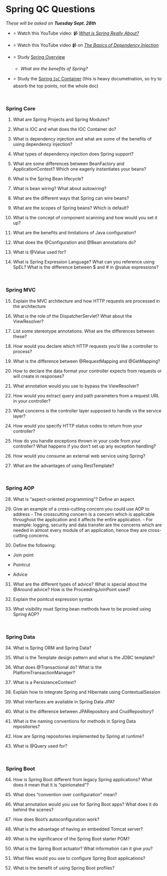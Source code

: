 # Spring QC Questions
*These will be asked on **Tuesday Sept. 28th***

- :star: Watch this YouTube video: 📹 [*What is Spring Really About?*](https://www.youtube.com/watch?v=gq4S-ovWVlM)

- :star: Watch this YouTube video 📹 on [*The Basics of Dependency Injection*](https://www.youtube.com/watch?v=GB8k2-Egfv0)

- :star: Study [Spring Overview](https://www.javatpoint.com/spring-tutorial)
  - *What are the benefits of Spring?* 

- :star: Study the [Spring `IoC` Container](https://docs.spring.io/spring-framework/docs/3.2.x/spring-framework-reference/html/beans.html) (this is heavy documetnation, so try to absorb the top points, not the whole doc)

<br>

### Spring Core

1.  What are Spring Projects and Spring Modules?
    
2.  What is IOC and what does the IOC Container do?
    
3.  What is dependency injection and what are some of the benefits of using dependency injection?
    
4.  What types of dependency injection does Spring support?
    
5.  What are some differences between BeanFactory and ApplicationContext? Which one eagerly instantiates your beans?
    
6.  What is the Spring Bean lifecycle?
    
7.  What is bean wiring? What about autowiring?
    
8.  What are the different ways that Spring can wire beans?
    
9.  What are the scopes of Spring beans? Which is default?
    
10.  What is the concept of component scanning and how would you set it up?
    
11.  What are the benefits and limitations of Java configuration?
    
12.  What does the @Configuration and @Bean annotations do?
    
13.  What is @Value used for?
    
14.  What is Spring Expression Language? What can you reference using SpEL? What is the difference between $ and # in @value expressions?
    
<br>

### Spring MVC

15.  Explain the MVC architecture and how HTTP requests are processed in the architecture
    
16.  What is the role of the DispatcherServlet? What about the ViewResolver?
    
17.  List some stereotype annotations. What are the differences between these?
    
18.  How would you declare which HTTP requests you’d like a controller to process?
    
19.  What is the difference between @RequestMapping and @GetMapping?
    
20.  How to declare the data format your controller expects from requests or will create in responses?
    
21.  What annotation would you use to bypass the ViewResolver?
    
22.  How would you extract query and path parameters from a request URL in your controller?
    
23.  What concerns is the controller layer supposed to handle vs the service layer?
    
24.  How would you specify HTTP status codes to return from your controller?
    
25.  How do you handle exceptions thrown in your code from your controller? What happens if you don’t set up any exception handling?
    
26.  How would you consume an external web service using Spring?
    
27.  What are the advantages of using RestTemplate?
    
<br>

### Spring AOP

28.  What is “aspect-oriented programming”? Define an aspect.
    
29.  Give an example of a cross-cutting concern you could use AOP to address
    - The crosscutting concern is a concern which is applicable throughout the application and it affects the entire application.
    - For example: logging, security and data transfer are the concerns which are needed in almost every module of an application, hence they are cross-cutting concerns.

30.  Define the following:
    

*  Join point
    
*  Pointcut
    
*  Advice
    

31.  What are the different types of advice? What is special about the @Around advice? How is the ProceedingJoinPoint used?
    
33.  Explain the pointcut expression syntax
    
34.  What visibility must Spring bean methods have to be proxied using Spring AOP?
    
<br>

### Spring Data

34.  What is Spring ORM and Spring Data?
    
35.  What is the Template design pattern and what is the JDBC template?
    
36.  What does @Transactional do? What is the PlatformTransactionManager?
    
37.  What is a PersistenceContext?
    
38.  Explain how to integrate Spring and Hibernate using ContextualSession
    
39.  What interfaces are available in Spring Data JPA?
    
40.  What is the difference between JPARepository and CrudRepository?
    
41.  What is the naming conventions for methods in Spring Data repositories?
    
42.  How are Spring repositories implemented by Spring at runtime?
    
43.  What is @Query used for?
    
<br>

### Spring Boot

44.  How is Spring Boot different from legacy Spring applications? What does it mean that it is “opinionated”?
    
45.  What does “convention over configuration” mean?
    
46.  What annotation would you use for Spring Boot apps? What does it do behind the scenes?
    
47.  How does Boot’s autoconfiguration work?
    
48.  What is the advantage of having an embedded Tomcat server?
    
49.  What is the significance of the Spring Boot starter POM?
    
50.  What is the Spring Boot actuator? What information can it give you?
    
51.  What files would you use to configure Spring Boot applications?
    
52.  What is the benefit of using Spring Boot profiles?
